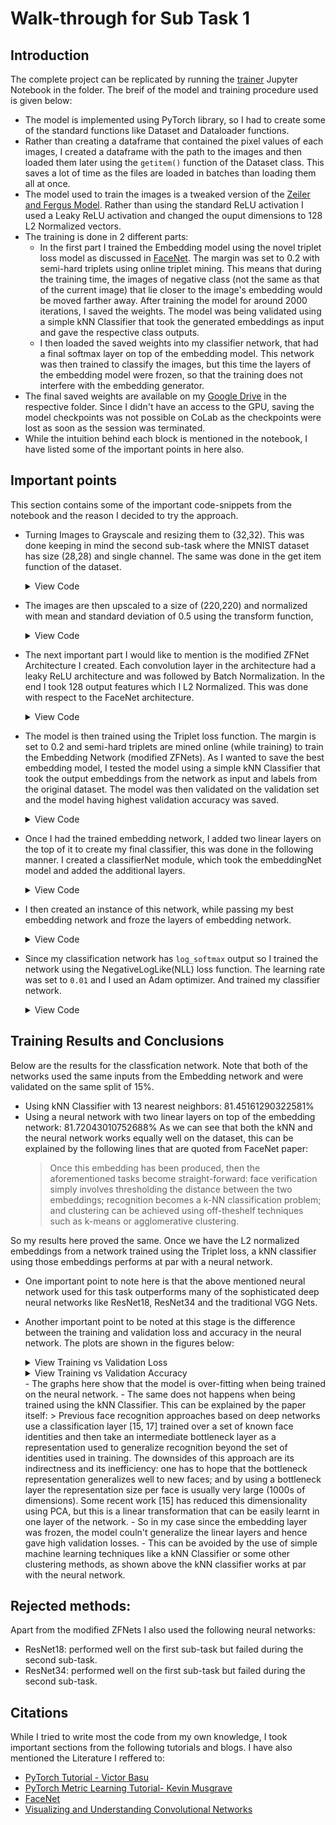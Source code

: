 # Walk-through for Sub Task 1

## Introduction

The complete project can be replicated by running the [trainer](trainer.ipynb) Jupyter Notebook in the folder. 
The breif of the model and training procedure used is given below:
- The model is implemented using PyTorch library, so I had to create some of the standard functions like Dataset and Dataloader functions.
- Rather than creating a dataframe that contained the pixel values of each images, I created a dataframe with the path to the images and then loaded them later using the ```getitem()``` function of the Dataset class. This saves a lot of time as the files are loaded in batches than loading them all at once.
- The model used to train the images is a tweaked version of the [Zeiler and Fergus Model](https://arxiv.org/abs/1311.2901). Rather than using the standard ReLU activation I used a Leaky ReLU activation and changed the ouput dimensions to 128 L2 Normalized vectors. 
- The training is done in 2 different parts:
  - In the first part I trained the Embedding model using the novel triplet loss model as discussed in [FaceNet](https://arxiv.org/abs/1503.03832). The margin was set to 0.2 with semi-hard triplets using online triplet mining. This means that during the training time, the images of negative class (not the same as that of the current image) that lie closer to the image's embedding would be moved farther away. After training the model for around 2000 iterations, I saved the weights. The model was being validated using a simple kNN Classifier that took the generated embeddings as input and gave the respective class outputs. 
  - I then loaded the saved weights into my classifier network, that had a final softmax layer on top of the embedding model. This network was then trained to classify the images, but this time the layers of the embedding model were frozen, so that the training does not interfere with the embedding generator.
- The final saved weights are available on my [Google Drive]() in the respective folder. Since I didn't have an access to the GPU, saving the model checkpoints was not possible on CoLab as the checkpoints were lost as soon as the session was terminated.
- While the intuition behind each block is mentioned in the notebook, I have listed some of the important points in here also.


## Important points

This section contains some of the important code-snippets from the notebook and the reason I decided to try the approach.
- Turning Images to Grayscale and resizing them to (32,32). This was done keeping in mind the second sub-task where the MNIST dataset has size (28,28) and single channel. The same was done in the get item function of the dataset.
    <details><summary>View Code</summary>

    ```python
    class CustomDataset(Dataset):
        def __init__(self, imageData, imagePath, transform=None):
            self.imagePath = imagePath
            self.imageData = imageData
            self.transform = transform
        def __len__(self):
            return len(self.imageData)
        def __getitem__(self, index):
            imageName = os.path.join(self.imagePath, self.imageData.loc[index, 'Labels'],self.imageData.loc[index,'Images'])
            image = Image.open(imageName).convert('L')
            image = image.resize((32,32))
            label = torch.tensor(self.imageData.loc[index, 'Encoded Labels'])
            if self.transform is not None:
                image = self.transform(image)
            return image,label
    ```

    </details>

- The images are then upscaled to a size of (220,220) and normalized with mean and standard deviation of 0.5 using the transform function,
    <details><summary>View Code</summary>

    ```python
    transform = transforms.Compose(
        [transforms.Resize(220),
        transforms.ToTensor(),
        transforms.Normalize(mean=[0.5], std=[0.5])])
    ```
    </details>

- The next important part I would like to mention is the modified ZFNet Architecture I created. Each convolution layer in the architecture had a leaky ReLU architecture and was followed by Batch Normalization. In the end I took 128 output features which I L2 Normalized. This was done with respect to the FaceNet architecture.
    <details><summary>View Code</summary>
 
    ```python
    class EmbeddingNetwork(nn.Module):
        def __init__(self):
            super(EmbeddingNetwork, self).__init__()
            self.conv1 = nn.Sequential(
                nn.Conv2d(1, 64, (7,7), stride=(2,2), padding=(3,3)),
                nn.BatchNorm2d(64),
                nn.LeakyReLU(0.001),
                nn.MaxPool2d((3, 3), 2, padding=(1,1))
                )
            self.conv2 = nn.Sequential(
                nn.Conv2d(64,64,(1,1), stride=(1,1)),
                nn.BatchNorm2d(64),
                nn.LeakyReLU(0.001),
                nn.Conv2d(64,192, (3,3), stride=(1,1), padding=(1,1)),
                nn.BatchNorm2d(192),
                nn.LeakyReLU(0.001),
                nn.MaxPool2d((3,3),2, padding=(1,1))
                )
            self.conv3 = nn.Sequential(
                nn.Conv2d(192,192,(1,1), stride=(1,1)),
                nn.BatchNorm2d(192),
                nn.LeakyReLU(0.001),
                nn.Conv2d(192,384,(3,3), stride=(1,1), padding=(1,1)),
                nn.BatchNorm2d(384),
                nn.LeakyReLU(0.001),
                nn.MaxPool2d((3,3), 2, padding=(1,1))
                )
            self.conv4 = nn.Sequential(
                nn.Conv2d(384,384,(1,1), stride=(1,1)),
                nn.BatchNorm2d(384),
                nn.LeakyReLU(0.001),
                nn.Conv2d(384,256,(3,3), stride=(1,1), padding=(1,1)),
                nn.BatchNorm2d(256),
                nn.LeakyReLU(0.001)
                )
            self.conv5 = nn.Sequential(
                nn.Conv2d(256,256,(1,1), stride=(1,1)),
                nn.BatchNorm2d(256),
                nn.LeakyReLU(0.001),
                nn.Conv2d(256,256,(3,3), stride=(1,1), padding=(1,1)),
                nn.BatchNorm2d(256),
                nn.LeakyReLU(0.001)
                )
            self.conv6 = nn.Sequential(
                nn.Conv2d(256,256,(1,1), stride=(1,1)),
                nn.BatchNorm2d(256),
                nn.LeakyReLU(0.001),
                nn.Conv2d(256,256,(3,3), stride=(1,1), padding=(1,1)),
                nn.BatchNorm2d(256),
                nn.LeakyReLU(0.001),
                nn.MaxPool2d((3,3),2, padding=(1,1)),
                nn.Flatten()
                )
            self.fullyConnected = nn.Sequential(
                nn.Linear(7*7*256,32*128),
                nn.BatchNorm1d(32*128),
                nn.LeakyReLU(0.001),
                nn.Linear(32*128,128)
                )
        def forward(self,x):
            x = self.conv1(x)
            x = self.conv2(x)
            x = self.conv3(x)
            x = self.conv4(x)
            x = self.conv5(x)
            x = self.conv6(x)
            x = self.fullyConnected(x)
            return torch.nn.functional.normalize(x, p=2, dim=-1)
    ```
    </details>

- The model is then trained using the Triplet loss function. The margin is set to 0.2 and semi-hard triplets are mined online (while training) to train the Embedding Network (modified ZFNets). As I wanted to save the best embedding model, I tested the model using a simple kNN Classifier that took the output embeddings from the network as input and labels from the original dataset. The model was then validated on the validation set and the model having highest validation accuracy was saved.
    <details><summary>View Code</summary>

    ```python
    def tester(maxValidationAccuracy):
        trainEmbeddings = []
        trainLabels = []
        validationEmbeddings = []
        validationLabels = []
        with torch.no_grad():
            embeddingNetwork.eval()
            for (dataTr, labelTr) in (trainLoader):
                dataTr, labelTr = dataTr.to(device), labelTr.to(device)
                embeddingTr = embeddingNetwork(dataTr)
                trainEmbeddings.append(embeddingTr.cpu().detach().numpy())
                trainLabels.append(labelTr.cpu().detach().numpy())
            for (dataTe, labelTe) in (validationLoader):
                dataTe, labelTe = dataTe.to(device), labelTe.to(device)
                embeddingsTe = embeddingNetwork(dataTe)
                validationEmbeddings.append(embeddingsTe.cpu().detach().numpy())
                validationLabels.append(labelTe.cpu().detach().numpy())
        trainEmbeddings1 = []
        trainLabels1 = []
        validationEmbeddings1 = []
        validationLabels1 = []
        for bat in trainEmbeddings:
            for exm in bat:
                trainEmbeddings1.append(exm)
        for bat in trainLabels:
            for exm in bat:
                trainLabels1.append(exm)
        for bat in validationEmbeddings:
            for exm in bat:
                validationEmbeddings1.append(exm)
        for bat in validationLabels:
            for exm in bat:
                validationLabels1.append(exm)
        neigh = KNeighborsClassifier(n_neighbors=13)
        neigh.fit(trainEmbeddings1, trainLabels1)
        prediction = neigh.predict(validationEmbeddings1)
        currentAccuracy = accuracy_score(validationLabels1,prediction)
        print("Accuracy: ",currentAccuracy)
        if currentAccuracy > maxValidationAccuracy:
            maxValidationAccuracy = currentAccuracy
            print("New highest validation accuracy, saving the embedding model")
            torch.save(embeddingNetwork.state_dict(), "embeddingNetworkTask1.pt")
        return maxValidationAccuracy
    ```
    </details>

- Once I had the trained embedding network, I added two linear layers on the top of it to create my final classifier, this was done in the following manner. I created a classifierNet module, which took the embeddingNet model and added the additional layers.
    <details><summary>View Code</summary>

    ```python
    class classifierNet(nn.Module):
        def __init__(self, EmbeddingNet):
            super(classifierNet, self).__init__()
            self.embeddingLayer = EmbeddingNet
            self.linearLayer = nn.Sequential(nn.Linear(128, 64), nn.ReLU())
            self.classifierLayer = nn.Linear(64,62)
            self.dropout = nn.Dropout(0.5)

        def forward(self, x):
            x = self.dropout(self.embeddingLayer(x))
            x = self.dropout(self.linearLayer(x))
            x = self.classifierLayer(x)
            return F.log_softmax(x, dim=1)
    ```    
    </details>

- I then created an instance of this network, while passing my best embedding network and froze the layers of embedding network.
    <details><summary>View Code</summary>

    ```python
    bestEmbeddingNetwork = EmbeddingNetwork().to(device)
    bestEmbeddingNetwork.load_state_dict(torch.load('embeddingNetworkTask1.pt'))
    classifier = classifierNet(embeddingNetwork).to(device)
    for param in classifier.embeddingLayer.parameters():
        param.requires_grad = False
    ```
    </details>

- Since my classification network has ```log_softmax``` output so I trained the network using the NegativeLogLike(NLL) loss function. The learning rate was set to ```0.01``` and I used an Adam optimizer. And trained my classifier network.
    <details><summary>View Code</summary>

    ```python
    criterion = nn.NLLLoss()
    optimizer = torch.optim.Adam(classifier.parameters(), lr=0.01)
    ```
    </details>

## Training Results and Conclusions

Below are the results for the classfication network. Note that both of the networks used the same inputs from the Embedding network and were validated on the same split of 15%.
- Using kNN Classifier with 13 nearest neighbors: 81.45161290322581%
- Using a neural network with two linear layers on top of the embedding network: 81.72043010752688%
As we can see that both the kNN and the neural network works equally well on the dataset, this can be explained by the following lines that are quoted from FaceNet paper:
    > Once this embedding has been produced, then the aforementioned tasks become straight-forward: face verification simply involves thresholding the distance between the two embeddings; recognition becomes a k-NN classification problem; and clustering can be achieved using off-theshelf techniques such as k-means or agglomerative clustering.

So my results here proved the same. Once we have the L2 normalized embeddings from a network trained using the Triplet loss, a kNN classifier using those embeddings performs at par with a neural network.
- One important point to note here is that the above mentioned neural network used for this task outperforms many of the sophisticated deep neural networks like ResNet18, ResNet34 and the traditional VGG Nets.
- Another important point to be noted at this stage is the difference between the training and validation loss and accuracy in the neural network. The plots are shown in the figures below:
    <details>
    <summary>View Training vs Validation Loss</summary>

    ![Training vs Validation Loss](./assets/subTask1Loss.png "Training vs Validation Loss")
    </details>
    <details>
    <summary>View Training vs Validation Accuracy</summary>

    ![Training vs Validation Loss](./assets/subTask1Loss.png "Training vs Validation Accuracy")
    </details>
    - The graphs here show that the model is over-fitting when being trained on the neural network. 
    - The same does not happens when being trained using the kNN Classifier. This can be explained by the paper itself:
        > Previous face recognition approaches based on deep networks use a classification layer [15, 17] trained over a set of known face identities and then take an intermediate bottleneck layer as a representation used to generalize recognition beyond the set of identities used in training. The downsides of this approach are its indirectness and its inefficiency: one has to hope that the bottleneck representation generalizes well to new faces; and by using a bottleneck layer the representation size per face is usually very large (1000s of dimensions). Some recent work [15] has reduced this dimensionality using PCA, but this is a linear transformation that can be easily learnt in one layer of the network.
    - So in my case since the embedding layer was frozen, the model couln't generalize the linear layers and hence gave high validation losses.
    - This can be avoided by the use of simple machine learning techniques like a kNN Classifier or some other clustering methods, as shown above the kNN classifier works at par with the neural network.
  
## Rejected methods:
Apart from the modified ZFNets I also used the following neural networks:
- ResNet18: performed well on the first sub-task but failed during the second sub-task.
- ResNet34: performed well on the first sub-task but failed during the second sub-task.

## Citations
While I tried to write most the code from my own knowledge, I took important sections from the following tutorials and blogs. I have also mentioned the Literature I reffered to:
- [PyTorch Tutorial - Victor Basu](https://www.kaggle.com/basu369victor/pytorch-tutorial-the-classification)
- [PyTorch Metric Learning Tutorial- Kevin Musgrave](https://github.com/KevinMusgrave/pytorch-metric-learning/blob/master/examples/notebooks/TripletMarginLossMNIST.ipynb)
- [FaceNet](https://arxiv.org/pdf/1503.03832.pdf)
- [Visualizing and Understanding Convolutional Networks](https://arxiv.org/abs/1311.2901) 



